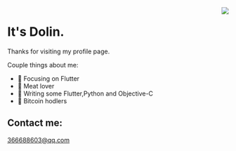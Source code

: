 <!--
**helloDolin/helloDolin** is a ✨ _special_ ✨ repository because its `README.md` (this file) appears on your GitHub profile.

Here are some ideas to get you started:

- 🔭 I’m currently working on ...
- 🌱 I’m currently learning ...
- 👯 I’m looking to collaborate on ...
- 🤔 I’m looking for help with ...
- 💬 Ask me about ...
- 📫 How to reach me: ...
- 😄 Pronouns: ...
- ⚡ Fun fact: ...
-->

<img align="right" src="https://github-readme-stats.vercel.app/api?username=helloDolin&hide=contribs&show_icons=true&theme=highcontrast" />

# It's Dolin.

Thanks for visiting my profile page.

Couple things about me:
- 🔭 Focusing on Flutter
- :meat_on_bone:  Meat lover
- 🔭 Writing some Flutter,Python and Objective-C
- 🤔 Bitcoin hodlers
## Contact me:
366688603@qq.com

